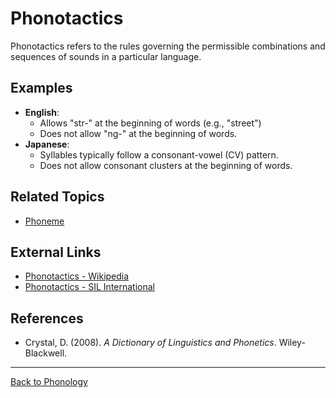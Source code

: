 # Phonotactics

Phonotactics refers to the rules governing the permissible combinations and sequences of sounds in a particular language.

## Examples

- **English**:
  - Allows "str-" at the beginning of words (e.g., "street")
  - Does not allow "ng-" at the beginning of words.
- **Japanese**:
  - Syllables typically follow a consonant-vowel (CV) pattern.
  - Does not allow consonant clusters at the beginning of words.


## Related Topics

- [Phoneme](../Core/Phoneme.md)

## External Links

- [Phonotactics - Wikipedia](https://en.wikipedia.org/wiki/Phonotactics)
- [Phonotactics - SIL International](https://glossary.sil.org/term/phonotactics)

## References

- Crystal, D. (2008). *A Dictionary of Linguistics and Phonetics*. Wiley-Blackwell.

---

[Back to Phonology](../README.md)
